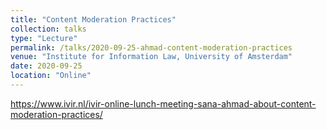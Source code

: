 ```yaml
---
title: "Content Moderation Practices"
collection: talks
type: "Lecture"
permalink: /talks/2020-09-25-ahmad-content-moderation-practices
venue: "Institute for Information Law, University of Amsterdam"
date: 2020-09-25
location: "Online"
---
```

https://www.ivir.nl/ivir-online-lunch-meeting-sana-ahmad-about-content-moderation-practices/

